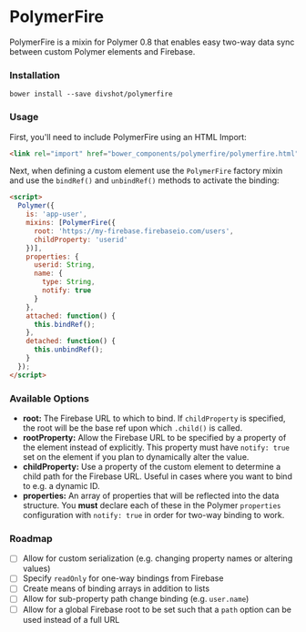 # PolymerFire

PolymerFire is a mixin for Polymer 0.8 that enables easy two-way data sync
between custom Polymer elements and Firebase.

### Installation

    bower install --save divshot/polymerfire
    
### Usage

First, you'll need to include PolymerFire using an HTML Import:

```html
<link rel="import" href="bower_components/polymerfire/polymerfire.html">
```

Next, when defining a custom element use the `PolymerFire` factory mixin and
use the `bindRef()` and `unbindRef()` methods to activate the binding:

```html
<script>
  Polymer({
    is: 'app-user',
    mixins: [PolymerFire({
      root: 'https://my-firebase.firebaseio.com/users',
      childProperty: 'userid'
    })],
    properties: {
      userid: String,
      name: {
        type: String,
        notify: true
      }
    },
    attached: function() {
      this.bindRef();
    },
    detached: function() {
      this.unbindRef();
    }
  });
</script>
```

### Available Options

* **root:** The Firebase URL to which to bind. If `childProperty` is specified,
  the root will be the base ref upon which `.child()` is called.
* **rootProperty:** Allow the Firebase URL to be specified by a property of the
  element instead of explicitly. This property must have `notify: true` set on
  the element if you plan to dynamically alter the value.
* **childProperty:** Use a property of the custom element to determine a child
  path for the Firebase URL. Useful in cases where you want to bind to e.g.
  a dynamic ID.
* **properties:** An array of properties that will be reflected into the data
  structure. You **must** declare each of these in the Polymer `properties`
  configuration with `notify: true` in order for two-way binding to work.

### Roadmap

- [ ] Allow for custom serialization (e.g. changing property names or altering values)
- [ ] Specify `readOnly` for one-way bindings from Firebase
- [ ] Create means of binding arrays in addition to lists
- [ ] Allow for sub-property path change binding (e.g. `user.name`)
- [ ] Allow for a global Firebase root to be set such that a `path` option can be used instead of a full URL